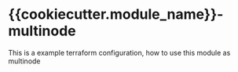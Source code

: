 {{cookiecutter.module_name}}-multinode
======================================

This is a example terraform configuration, how to use this module as multinode
